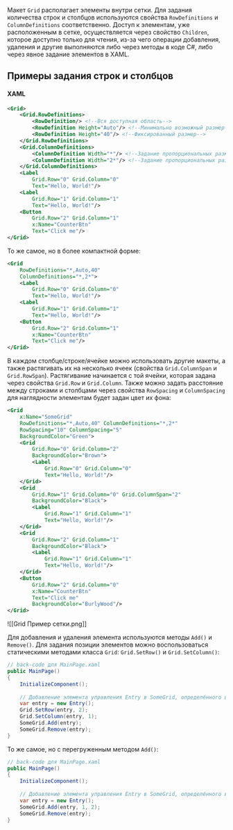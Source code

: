 Макет `Grid` располагает элементы внутри сетки. Для задания количества строк и столбцов используются свойства `RowDefinitions` и `ColumnDefinitions` соответственно. Доступ к элементам, уже расположенным в сетке, осуществляется через свойство `Children`, которое доступно только для чтения, из-за чего операции добавления, удаления и другие выполняются либо через методы в коде C#, либо через явное задание элементов в XAML.

## Примеры задания строк и столбцов
#### XAML
```xml
<Grid>
	<Grid.RowDefinitions>
		<RowDefinition/> <!--Вся доступная область-->
		<RowDefinition Height="Auto"/> <!--Минимально возможный размер-->
		<RowDefinition Height="40"/> <!--Фиксированный размер-->
	</Grid.RowDefinitions>
	<Grid.ColumnDefinitions>
		<ColumnDefinition Width="*"/> <!--Задание пропорциональных размеров-->
		<ColumnDefinition Width="2*"/> <!--Задание пропорциональных размеров-->
	</Grid.ColumnDefinitions>
	<Label
		Grid.Row="0" Grid.Column="0"
		Text="Hello, World!"/>
	<Label
		Grid.Row="1" Grid.Column="1"
		Text="Hello, World!"/>
	<Button
		Grid.Row="2" Grid.Column="1"
		x:Name="CounterBtn"
		Text="Click me"/>
</Grid>
```

То же самое, но в более компактной форме:
```xml
<Grid
	RowDefinitions="*,Auto,40"
	ColumnDefinitions="*,2*">
	<Label
		Grid.Row="0" Grid.Column="0"
		Text="Hello, World!"/>
	<Label
		Grid.Row="1" Grid.Column="1"
		Text="Hello, World!"/>
	<Button
		Grid.Row="2" Grid.Column="1"
		x:Name="CounterBtn"
		Text="Click me"/>
</Grid>
```

В каждом столбце/строке/ячейке можно использовать другие макеты, а также растягивать их на несколько ячеек (свойства `Grid.ColumnSpan` и `Grid.RowSpan`). Растягивание начинается с той ячейки, которая задана через свойства `Grid.Row` и `Grid.Column`. Также можно задать расстояние между строками и столбцами через свойства `RowSpacing` и `ColumnSpacing` для наглядности элементам будет задан цвет их фона:
```xml
<Grid
	x:Name="SomeGrid"
	RowDefinitions="*,Auto,40" ColumnDefinitions="*,2*"
	RowSpacing="10" ColumnSpacing="5"
	BackgroundColor="Green">
	<Grid
		Grid.Row="0" Grid.Column="2"
		BackgroundColor="Brown">
		<Label
			Grid.Row="0" Grid.Column="0"
			Text="Hello, World!"/>
	</Grid>
	<Grid
		Grid.Row="1" Grid.Column="0" Grid.ColumnSpan="2"
		BackgroundColor="Black">
		<Label
			Grid.Row="1" Grid.Column="1"
			Text="Hello, World!"/>
	</Grid>
	<Grid
		Grid.Row="2" Grid.Column="1"
		BackgroundColor="Black">
		<Label
			Grid.Row="1" Grid.Column="1"
			Text="Hello, World!"/>
	</Grid>
	<Button
		Grid.Row="2" Grid.Column="0"
		x:Name="CounterBtn"
		Text="Click me"
		BackgroundColor="BurlyWood"/>
</Grid>
```
![[Grid Пример сетки.png]]

Для добавления и удаления элемента используются методы `Add()` и `Remove()`. Для задания позиции элементов можно воспользоваться статическими методами класса `Grid`: `Grid.SetRow()` и `Grid.SetColumn()`:
```csharp
// back-code для MainPage.xaml
public MainPage()
{
    InitializeComponent();
    
	// Добавление элемента управления Entry в SomeGrid, определённого в MainPage.xaml
    var entry = new Entry();
    Grid.SetRow(entry, 2);
    Grid.SetColumn(entry, 1);
    SomeGrid.Add(entry);
    SomeGrid.Remove(entry);
}
```

То же самое, но с перегруженным методом `Add()`:
```csharp
// back-code для MainPage.xaml
public MainPage()
{
	InitializeComponent();
	
	// Добавление элемента управления Entry в SomeGrid, определённого в MainPage.xaml
	var entry = new Entry();
	SomeGrid.Add(entry, 1, 2);
	SomeGrid.Remove(entry);
}
```